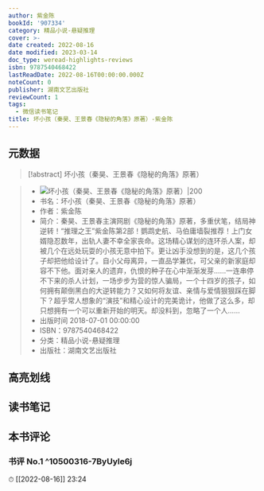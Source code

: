 ```yaml
---
author: 紫金陈
bookId: '907334'
category: 精品小说-悬疑推理
cover: >-
date created: 2022-08-16
date modified: 2023-03-14
doc_type: weread-highlights-reviews
isbn: 9787540468422
lastReadDate: 2022-08-16T00:00:00.000Z
noteCount: 0
publisher: 湖南文艺出版社
reviewCount: 1
tags:
  - 微信读书笔记
title: 坏小孩（秦昊、王景春《隐秘的角落》原著）-紫金陈
---
```


## 元数据

>[!abstract] 坏小孩（秦昊、王景春《隐秘的角落》原著）

> - ![坏小孩（秦昊、王景春《隐秘的角落》原著）|200](https://wfqqreader-1252317822.image.myqcloud.com/cover/334/907334/t7_907334.jpg)
> - 书名：坏小孩（秦昊、王景春《隐秘的角落》原著）
> - 作者：紫金陈
> - 简介：秦昊、王景春主演网剧《隐秘的角落》原著，多重伏笔，结局神逆转！“推理之王”紫金陈第2部！鹦鹉史航、马伯庸墙裂推荐！上门女婿隐忍数年，出轨人妻不幸全家丧命。这场精心谋划的连环杀人案，却被几个在远处玩耍的小孩无意中拍下。更让凶手没想到的是，这几个孩子却把他给设计了。自小父母离异，一直品学兼优，可父亲的新家庭却容不下他。面对亲人的遗弃，仇恨的种子在心中渐渐发芽……一连串停不下来的杀人计划，一场步步为营的惊人骗局，一个十四岁的孩子，如何拥有颠倒黑白的大逆转能力？又如何将友谊、亲情与爱情狠狠踩在脚下？超乎常人想象的“演技”和精心设计的完美诡计，他做了这么多，却只想拥有一个可以重新开始的明天。却没料到，忽略了一个人……
> - 出版时间 2018-07-01 00:00:00
> - ISBN：9787540468422
> - 分类：精品小说-悬疑推理
> - 出版社：湖南文艺出版社

## 高亮划线

## 读书笔记

## 本书评论

### 书评 No.1 ^10500316-7ByUyle6j

⏱ [[2022-08-16]] 23:24
